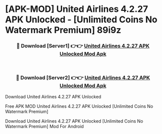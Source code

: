 # [APK-MOD] United Airlines 4.2.27 APK Unlocked - [Unlimited Coins No Watermark Premium] 89i9z



<div align="center">
<h3>🔴 Download [Server1] 👉👉 <a href="https://momento.my/?title=United_Airlines_4.2.27_APK_Unlocked">United Airlines 4.2.27 APK Unlocked Mod Apk</a></h3><br>

<h3>🔴 Download [Server2] 👉👉 <a href="https://momento.my/?title=United_Airlines_4.2.27_APK_Unlocked">United Airlines 4.2.27 APK Unlocked Mod Apk</a></h3>
</div>



Download United Airlines 4.2.27 APK Unlocked 

Free APK MOD United Airlines 4.2.27 APK Unlocked [Unlimited Coins No Watermark Premium]

Download United Airlines 4.2.27 APK Unlocked [Unlimited Coins No Watermark Premium] Mod For Android
